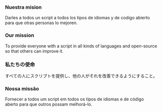 ### Nuestra mision
Darles a todos un script a todos los tipos de idiomas y de codigo abierto para que otras personas lo mejoren.

### Our mission
To provide everyone with a script in all kinds of languages and open-source so that others can improve it.

### 私たちの使命
すべての人にスクリプトを提供し、他の人がそれを改善できるようにすること。

### Nossa missão
Fornecer a todos um script em todos os tipos de idiomas e de código aberto para que outros possam melhorá-lo.
